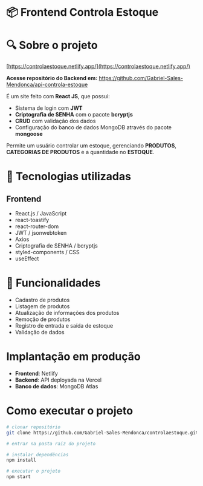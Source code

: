 # 📦 Frontend Controla Estoque
# 🔍 Sobre o projeto

[https://controlaestoque.netlify.app/](https://controlaestoque.netlify.app/)

**Acesse repositório do Backend em:** https://github.com/Gabriel-Sales-Mendonca/api-controla-estoque

É um site feito com **React JS**, que possui:
- Sistema de login com **JWT**
- **Criptografia de SENHA** com o pacote **bcryptjs**
- **CRUD** com validação dos dados
- Configuração do banco de dados MongoDB através do pacote **mongoose**

Permite um usuário controlar um estoque, gerenciando **PRODUTOS**, **CATEGORIAS DE PRODUTOS** e a quantidade no **ESTOQUE**.

# 🚀 Tecnologias utilizadas
## Frontend
- React.js / JavaScript
- react-toastify
- react-router-dom
- JWT / jsonwebtoken
- Axios
- Criptografia de SENHA / bcryptjs
- styled-components / CSS
- useEffect

# 🔧 Funcionalidades

- Cadastro de produtos
- Listagem de produtos
- Atualização de informações dos produtos
- Remoção de produtos
- Registro de entrada e saída de estoque
- Validação de dados

# Implantação em produção
- **Frontend**: Netlify
- **Backend**: API deployada na Vercel
- **Banco de dados**: MongoDB Atlas

# Como executar o projeto

```bash
# clonar repositório
git clone https://github.com/Gabriel-Sales-Mendonca/controlaestoque.git

# entrar na pasta raiz do projeto

# instalar dependências
npm install

# executar o projeto
npm start

```

